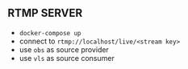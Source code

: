 ## RTMP SERVER

- `docker-compose up`
- connect to `rtmp://localhost/live/<stream key>`
- use `obs` as source provider
- use `vls` as source consumer
